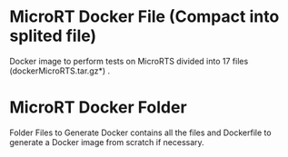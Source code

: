 # MicroRT Docker File (Compact into splited file)
Docker image to perform tests on MicroRTS divided into 17 files (dockerMicroRTS.tar.gz*) .

# MicroRT Docker Folder
Folder Files to Generate Docker contains all the files and Dockerfile to generate a Docker image from scratch if necessary.
